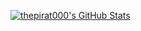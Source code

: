[![thepirat000's GitHub Stats](https://github-readme-stats.vercel.app/api?username=thepirat000&show_icons=true&include_all_commits=true&theme=buefy&hide=contribs)](https://github.com/thepirat000)

